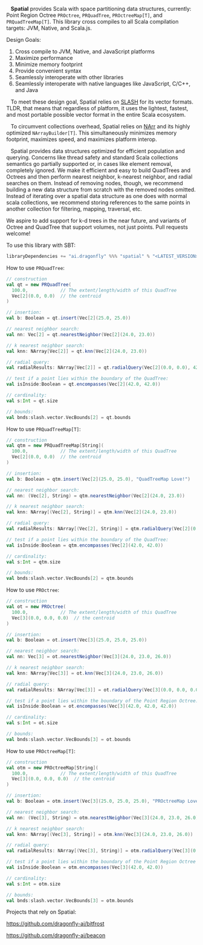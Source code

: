 &nbsp;&nbsp;&nbsp;<b>Spatial</b> provides Scala with space partitioning data structures, currently: Point Region Octree `PROctree`, `PRQuadTree`, `PROctreeMap[T]`, and `PRQuadTreeMap[T]`.
This library cross compiles to all Scala compilation targets: JVM, Native, and Scala.js.

Design Goals:
<ol>
<li>Cross compile to JVM, Native, and JavaScript platforms</li>
<li>Maximize performance</li>
<li>Minimize memory footprint</li>
<li>Provide convenient syntax</li>
<li>Seamlessly interoperate with other libraries</li>
<li>Seamlessly interoperate with native languages like JavaScript, C/C++, and Java</li>
</ol>

&nbsp;&nbsp;&nbsp;To meet these design goal, Spatial relies on [SLASH](https://github.com/dragonfly-ai/slash) for its vector formats.  TLDR, that means that regardless of platform, it uses the lightest, fastest, and most portable possible vector format in the entire Scala ecosystem.

&nbsp;&nbsp;&nbsp;To circumvent collections overhead, Spatial relies on [NArr](https://github.com/dragonfly-ai/narr) and its highly optimized `NArrayBuilder[T]`.  This simultaneously minimizes memory footprint, maximizes speed, and maximizes platform interop. 

&nbsp;&nbsp;&nbsp;Spatial provides data structures optimized for efficient population and querying.  Concerns like thread safety and standard Scala collections semantics go partially supported or, in cases like element removal, completely ignored.
We make it efficient and easy to build QuadTrees and Octrees and then perform nearest neighbor, k-nearest neighbor, and radial searches on them.
Instead of removing nodes, though, we recommend building a new data structure from scratch with the removed nodes omitted.
Instead of iterating over a spatial data structure as one does with normal scala collections, we recommend storing references to the same points in another collection for filtering, mapping, traversal, etc.

We aspire to add support for k-d trees in the near future, and variants of Octree and QuadTree that support volumes, not just points.  Pull requests welcome!

To use this library with SBT:

```scala
libraryDependencies += "ai.dragonfly" %%% "spatial" % "<LATEST_VERSION>"
```

How to use `PRQuadTree`:
```scala
// construction
val qt = new PRQuadTree(
  100.0,            // The extent/length/width of this QuadTree
  Vec[2](0.0, 0.0)  // the centroid
)

// insertion:
val b: Boolean = qt.insert(Vec[2](25.0, 25.0))

// nearest neighbor search:
val nn: Vec[2] = qt.nearestNeighbor(Vec[2](24.0, 23.0))

// k nearest neighbor search:
val knn: NArray[Vec[2]] = qt.knn(Vec[2](24.0, 23.0))

// radial query:
val radialResults: NArray[Vec[2]] = qt.radialQuery(Vec[2](0.0, 0.0), 42.0)

// test if a point lies within the boundary of the QuadTree:
val isInside:Boolean = qt.encompasses(Vec[2](42.0, 42.0))

// cardinality:
val s:Int = qt.size

// bounds:
val bnds:slash.vector.VecBounds[2] = qt.bounds
```

How to use `PRQuadTreeMap[T]`:
```scala
// construction
val qtm = new PRQuadTreeMap[String](
  100.0,            // The extent/length/width of this QuadTree
  Vec[2](0.0, 0.0)  // the centroid
)

// insertion:
val b: Boolean = qtm.insert(Vec[2](25.0, 25.0), "QuadTreeMap Love!")

// nearest neighbor search:
val nn: (Vec[2], String) = qtm.nearestNeighbor(Vec[2](24.0, 23.0))

// k nearest neighbor search:
val knn: NArray[(Vec[2], String)] = qtm.knn(Vec[2](24.0, 23.0))

// radial query:
val radialResults: NArray[(Vec[2], String)] = qtm.radialQuery(Vec[2](0.0, 0.0), 42.0)

// test if a point lies within the boundary of the QuadTree:
val isInside:Boolean = qtm.encompasses(Vec[2](42.0, 42.0))

// cardinality:
val s:Int = qtm.size

// bounds:
val bnds:slash.vector.VecBounds[2] = qtm.bounds
```

How to use `PROctree`:
```scala
// construction
val ot = new PROctree(
  100.0,            // The extent/length/width of this QuadTree
  Vec[3](0.0, 0.0, 0.0)  // the centroid
)

// insertion:
val b: Boolean = ot.insert(Vec[3](25.0, 25.0, 25.0))

// nearest neighbor search:
val nn: Vec[3] = ot.nearestNeighbor(Vec[3](24.0, 23.0, 26.0))

// k nearest neighbor search:
val knn: NArray[Vec[3]] = ot.knn(Vec[3](24.0, 23.0, 26.0))

// radial query:
val radialResults: NArray[Vec[3]] = ot.radialQuery(Vec[3](0.0, 0.0, 0.0), 42.0)

// test if a point lies within the boundary of the Point Region Octree:
val isInside:Boolean = ot.encompasses(Vec[3](42.0, 42.0, 42.0))

// cardinality:
val s:Int = ot.size

// bounds:
val bnds:slash.vector.VecBounds[3] = ot.bounds
```

How to use `PROctreeMap[T]`:
```scala
// construction
val otm = new PROctreeMap[String](
  100.0,            // The extent/length/width of this QuadTree
  Vec[3](0.0, 0.0, 0.0)  // the centroid
)

// insertion:
val b: Boolean = otm.insert(Vec[3](25.0, 25.0, 25.0), "PROctreeMap Love!")

// nearest neighbor search:
val nn: (Vec[3], String) = otm.nearestNeighbor(Vec[3](24.0, 23.0, 26.0))

// k nearest neighbor search:
val knn: NArray[(Vec[3], String)] = otm.knn(Vec[3](24.0, 23.0, 26.0))

// radial query:
val radialResults: NArray[(Vec[3], String)] = otm.radialQuery(Vec[3](0.0, 0.0, 0.0), 42.0)

// test if a point lies within the boundary of the Point Region Octree Map:
val isInside:Boolean = otm.encompasses(Vec[3](42.0, 42.0))

// cardinality:
val s:Int = otm.size

// bounds:
val bnds:slash.vector.VecBounds[3] = otm.bounds
```

Projects that rely on Spatial:

https://github.com/dragonfly-ai/bitfrost

https://github.com/dragonfly-ai/beacon